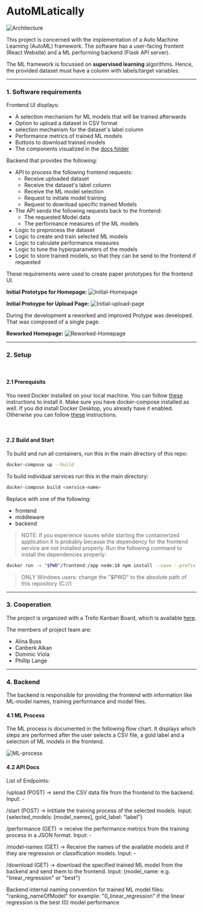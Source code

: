 # AutoMLatically

![Architecture](./docs/Architecture.png)

This project is concerned with the implementation of a Auto Machine Learning (AutoML) framework. 
The software has a user-facing frontent (React Website) and a ML performing backend (Flask API server).

The ML framework is focussed on **supervised learning** algorithms. Hence, the provided dataset must have a column with labels/target variables.

---
### 1. Software requirements
Frontend UI displays:
- A selection mechanism for ML models that will be trained afterwards
- Option to upload a dataset in CSV format
- selection mechanism for the dataset's label column
- Performance metrics of trained ML models
- Buttons to download trained models
- The components visualized in the [docs folder](./docs/)

Backend that provides the following:
- API to process the following frontend requests: 
    - Receive uploaded dataset 
    - Receive the dataset's label column
    - Receive the ML model selection 
    - Request to initiate model training
    - Request to download specific trained Models
- The API sends the following requests back to the frontend:
    - The requested Model data
    - The performance measures of the ML models
- Logic to preprocess the dataset
- Logic to create and train selected ML models
- Logic to calculate performance measures
- Logic to tune the hyperparameters of the models
- Logic to store trained models, so that they can be send to the frontend if requested

These requirements were used to create paper prototypes for the frontend UI.

**Initial Prototype for Homepage:**
![Initial-Homepage](./docs/page_layout-Hauptseite.drawio.png)

**Initial Protoype for Upload Page:**
![Initial-upload-page](./docs/page_layout-Upload-Page.drawio.png)

During the development a reworked and improved Protype was developed. That was composed of a single page.

**Reworked Homepage:**
![Reworked-Homepage](./docs/page_layout-Reworked-Homepage.drawio.png)

---

### 2. Setup

<br>

#### 2.1 Prerequisits
You need Docker installed on your local machine. You can follow [these](https://docs.docker.com/engine/install/) instructions to install it. Make sure you have docker-compose installed as well. If you did install Docker Desktop, you already have it enabled. Otherwise you can follow [these](https://docs.docker.com/compose/install/) instructions. 

<br>

#### 2.2 Build and Start
To build and run all containers, run this in the main directory of this repo:

```bash
docker-compose up --build
```

To build individual services run this in the main directory:

```bash
docker-compose build <service-name>
```

Replace <service-name> with one of the following:
- frontend
- middleware
- backend

> NOTE: If you experience issues while starting the containerized application it is probably because the dependency for the frontend service are not installed properly. Run the following command to install the dependencies properly:

```bash 
docker run -v "$PWD"/frontend:/app node:18 npm install --save --prefix /app
```

> ONLY Windows users: change the "$PWD" to the absolute path of this repository (C://)




---
### 3. Cooperation

The project is organized with a Trello Kanban Board, which is available [here](https://trello.com/b/lVgtr38t/automlatically).

The members of project team are:
- Alina Buss
- Canberk Alkan
- Dominic Viola
- Phillip Lange

---
### 4. Backend 
The backend is responsible for providing the frontend with information like ML-model names, training performance and model files. 

#### 4.1 ML Process
The ML process is documented in the following flow chart. It displays which steps are performed after the user selects a CSV file, a gold label and a selection of ML models in the frontend.

![ML-process](./docs/ML-Process-flowchart.png)
#### 4.2 API Docs
List of Endpoints:

/upload (POST) -> send the CSV data file from the frontend to the backend. Input: -

/start (POST) -> intitiate the training process of the selected models. Input: {selected_models: [model_names], gold_label: "label"}

/performance (GET) -> receive the performance metrics from the training process in a JSON format. Input: -

/model-names (GET) -> Receive the names of the available models and if they are regression or classification models. Input: -

/download (GET) -> download the specified trained ML model from the backend and send them to the frontend. Input: {model_name: e.g. "linear_regression" or "best"}

Backend internal naming convention for trained ML model files: "ranking_nameOfModel" for example: "0_linear_regression" if the linear regression is the best (0) model performance
